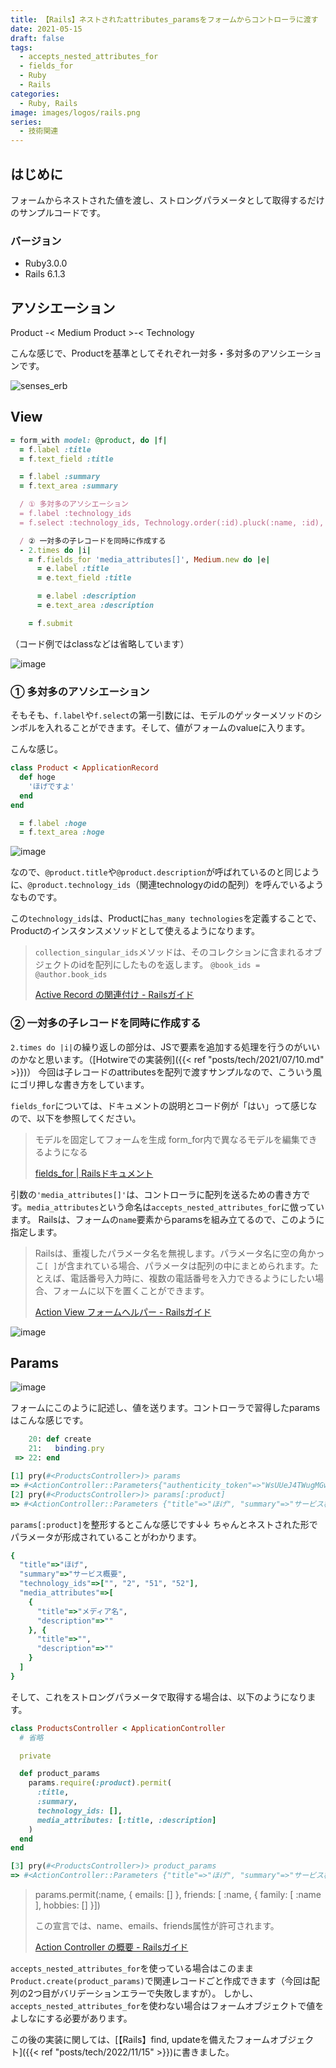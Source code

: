 ```yaml
---
title: 【Rails】ネストされたattributes_paramsをフォームからコントローラに渡す
date: 2021-05-15
draft: false
tags:
  - accepts_nested_attributes_for
  - fields_for
  - Ruby
  - Rails
categories:
  - Ruby, Rails
image: images/logos/rails.png
series:
  - 技術関連
---
```


## はじめに

フォームからネストされた値を渡し、ストロングパラメータとして取得するだけのサンプルコードです。

### バージョン

- Ruby3.0.0
- Rails 6.1.3


## アソシエーション

Product  -< Medium
Product >-< Technology

こんな感じで、Productを基準としてそれぞれ一対多・多対多のアソシエーションです。

![senses_erb](https://user-images.githubusercontent.com/44717752/118345293-5a3e6280-b56e-11eb-94e5-ab8931d9637b.png)


## View

```rb:_form.html.slim..rb
= form_with model: @product, do |f|
  = f.label :title
  = f.text_field :title

  = f.label :summary
  = f.text_area :summary

  / ① 多対多のアソシエーション
  = f.label :technology_ids
  = f.select :technology_ids, Technology.order(:id).pluck(:name, :id), { include_blank: 'なし' }, { multiple: true }

  / ② 一対多の子レコードを同時に作成する
  - 2.times do |i|
    = f.fields_for 'media_attributes[]', Medium.new do |e|
      = e.label :title
      = e.text_field :title

      = e.label :description
      = e.text_area :description

    = f.submit
```

（コード例ではclassなどは省略しています）

![image](https://user-images.githubusercontent.com/44717752/118346085-09316d00-b574-11eb-9e11-fa9d7c889d4e.png)


### ① 多対多のアソシエーション

そもそも、`f.label`や`f.select`の第一引数には、モデルのゲッターメソッドのシンボルを入れることができます。そして、値がフォームのvalueに入ります。

こんな感じ。

```rb:product.rb
class Product < ApplicationRecord
  def hoge
    'ほげですよ'
  end
end
```

```rb
  = f.label :hoge
  = f.text_area :hoge
```

![image](https://user-images.githubusercontent.com/44717752/118345961-113cdd00-b573-11eb-93fd-a2795ac5a8f5.png)


なので、`@product.title`や`@product.description`が呼ばれているのと同じように、`@product.technology_ids`（関連technologyのidの配列）を呼んでいるようなものです。

この`technology_ids`は、Productに`has_many technologies`を定義することで、Productのインスタンスメソッドとして使えるようになります。

> `collection_singular_ids`メソッドは、そのコレクションに含まれるオブジェクトのidを配列にしたものを返します。
> `@book_ids = @author.book_ids`
>
> [Active Record の関連付け \- Railsガイド](https://railsguides.jp/association_basics.html#has-many%E3%81%A7%E8%BF%BD%E5%8A%A0%E3%81%95%E3%82%8C%E3%82%8B%E3%83%A1%E3%82%BD%E3%83%83%E3%83%89-collection-singular-ids)


### ② 一対多の子レコードを同時に作成する

`2.times do |i|`の繰り返しの部分は、JSで要素を追加する処理を行うのがいいのかなと思います。（[Hotwireでの実装例]({{< ref "posts/tech/2021/07/10.md" >}})）
今回は子レコードのattributesを配列で渡すサンプルなので、こういう風にゴリ押しな書き方をしています。

`fields_for`については、ドキュメントの説明とコード例が「はい」って感じなので、以下を参照してください。

> モデルを固定してフォームを生成
form_for内で異なるモデルを編集できるようになる
>
> [fields\_for \| Railsドキュメント](https://railsdoc.com/page/fields_for)


引数の`'media_attributes[]'`は、コントローラに配列を送るための書き方です。`media_attributes`という命名は`accepts_nested_attributes_for`に倣っています。
Railsは、フォームの`name`要素からparamsを組み立てるので、このように指定します。

> Railsは、重複したパラメータ名を無視します。パラメータ名に空の角かっこ`[ ]`が含まれている場合、パラメータは配列の中にまとめられます。たとえば、電話番号入力時に、複数の電話番号を入力できるようにしたい場合、フォームに以下を置くことができます。
>
> [Action View フォームヘルパー \- Railsガイド](https://railsguides.jp/form_helpers.html#%E3%83%95%E3%82%A9%E3%83%BC%E3%83%A0%E3%83%93%E3%83%AB%E3%83%80%E3%83%BC%E3%82%92%E3%82%AB%E3%82%B9%E3%82%BF%E3%83%9E%E3%82%A4%E3%82%BA%E3%81%99%E3%82%8B)

![image](https://user-images.githubusercontent.com/44717752/118346308-71cd1980-b575-11eb-9ee6-f883271aef32.png)

## Params

![image](https://user-images.githubusercontent.com/44717752/118346530-3d5a5d00-b577-11eb-85cf-6b34b2b9452b.png)

フォームにこのように記述し、値を送ります。コントローラで習得したparamsはこんな感じです。

```rb
    20: def create
    21:   binding.pry
 => 22: end

[1] pry(#<ProductsController>)> params
=> #<ActionController::Parameters{"authenticity_token"=>"WsUUeJ4TWugMGw5MgYgUZw8d3DdwyzCo03ZuDimySqbmB3c3uMkVlvH_r4oU7BZ0PEuGypb1ntsgFofZ4q9Ozw", "product"=>{"title"=>"ほげ","summary"=>"サービス概要", "technology_ids"=>["", "2", "51", "52"], "media_attributes"=>[{"title"=>"メディア名", "description"=>""},{"title"=>"", "description"=>""}]}, "commit"=>"登録する", "controller"=>"products", "action"=>"create"} permitted: false>
[2] pry(#<ProductsController>)> params[:product]
=> #<ActionController::Parameters {"title"=>"ほげ", "summary"=>"サービス概要", "technology_ids"=>["", "2", "51", "52"], "media_attributes"=>[{"title"=>"メディア名", "description"=>""}, {"title"=>"", "description"=>""}]} permitted: false>
```

`params[:product]`を整形するとこんな感じです↓↓
ちゃんとネストされた形でパラメータが形成されていることがわかります。

```rb
{
  "title"=>"ほげ",
  "summary"=>"サービス概要",
  "technology_ids"=>["", "2", "51", "52"],
  "media_attributes"=>[
    {
      "title"=>"メディア名",
      "description"=>""
    }, {
      "title"=>"",
      "description"=>""
    }
  ]
}
```

そして、これをストロングパラメータで取得する場合は、以下のようになります。

```rb
class ProductsController < ApplicationController
  # 省略

  private

  def product_params
    params.require(:product).permit(
      :title,
      :summary,
      technology_ids: [],
      media_attributes: [:title, :description]
    )
  end
end
```

```rb
[3] pry(#<ProductsController>)> product_params
=> #<ActionController::Parameters {"title"=>"ほげ", "summary"=>"サービス概要", "technology_ids"=>["", "2", "51", "52"], "media_attributes"=>[#<ActionController::Parameters {"title"=>"メディア名", "description"=>""} permitted: true>, #<ActionController::Parameters {"title"=>"", "description"=>""} permitted: true>]} permitted: true>
```

> params.permit(:name, { emails: [] },
              friends: [ :name,
                         { family: [ :name ], hobbies: [] }])
>
>この宣言では、name、emails、friends属性が許可されます。
>
> [Action Controller の概要 \- Railsガイド](https://railsguides.jp/action_controller_overview.html#%E3%83%8D%E3%82%B9%E3%83%88%E3%81%97%E3%81%9F%E3%83%91%E3%83%A9%E3%83%A1%E3%83%BC%E3%82%BF)

`accepts_nested_attributes_for`を使っている場合はこのまま`Product.create(product_params)`で関連レコードごと作成できます（今回は配列の2つ目がバリデーションエラーで失敗しますが）。
しかし、`accepts_nested_attributes_for`を使わない場合はフォームオブジェクトで値をよしなにする必要があります。

この後の実装に関しては、[【Rails】find, updateを備えたフォームオブジェクト]({{< ref "posts/tech/2022/11/15" >}})に書きました。
